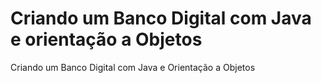 # Criando um Banco Digital com Java e orientação a Objetos
Criando um Banco Digital com Java e Orientação a Objetos